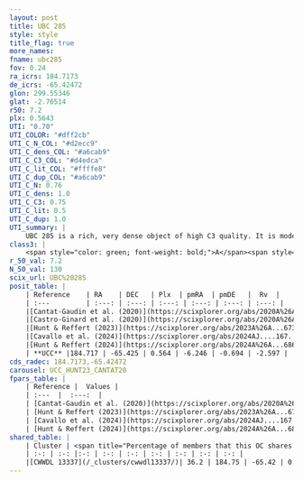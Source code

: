 ```yaml
---
layout: post
title: UBC 285
style: style
title_flag: true
more_names: 
fname: ubc285
fov: 0.24
ra_icrs: 184.7173
de_icrs: -65.42472
glon: 299.55346
glat: -2.76514
r50: 7.2
plx: 0.5643
UTI: "0.70"
UTI_COLOR: "#dff2cb"
UTI_C_N_COL: "#d2ecc9"
UTI_C_dens_COL: "#a6cab9"
UTI_C_C3_COL: "#d4edca"
UTI_C_lit_COL: "#ffffe8"
UTI_C_dup_COL: "#a6cab9"
UTI_C_N: 0.76
UTI_C_dens: 1.0
UTI_C_C3: 0.75
UTI_C_lit: 0.5
UTI_C_dup: 1.0
UTI_summary: |
    UBC 285 is a rich, very dense object of high C3 quality. It is moderately studied in the literature. This object shares a moderate percentage of members with a later reported entry.
class3: |
    <span style="color: green; font-weight: bold;">A</span><span style="color: #FFC300; font-weight: bold;">B</span>
r_50_val: 7.2
N_50_val: 130
scix_url: UBC%20285
posit_table: |
    | Reference    | RA    | DEC   | Plx  | pmRA  | pmDE   |  Rv  |
    | :---         | :---: | :---: | :---: | :---: | :---: | :---: |
    |[Cantat-Gaudin et al. (2020)](https://scixplorer.org/abs/2020A%26A...640A...1C) | 184.671 | -65.42 | 0.568 | -6.242 | -0.711 | -- |
    |[Castro-Ginard et al. (2020)](https://scixplorer.org/abs/2020A%26A...635A..45C) | 184.695 | -65.419 | 0.568 | -6.232 | -0.713 | -- |
    |[Hunt & Reffert (2023)](https://scixplorer.org/abs/2023A%26A...673A.114H) | 184.675 | -65.442 | 0.558 | -6.248 | -0.676 | -9.067 |
    |[Cavallo et al. (2024)](https://scixplorer.org/abs/2024AJ....167...12C) | 184.747 | -65.42 | 0.563 | -- | -- | -- |
    |[Hunt & Reffert (2024)](https://scixplorer.org/abs/2024A%26A...686A..42H) | 184.675 | -65.442 | 0.558 | -6.248 | -0.676 | -9.067 |
    | **UCC** |184.717 | -65.425 | 0.564 | -6.246 | -0.694 | -2.597 | 
cds_radec: 184.7173,-65.42472
carousel: UCC_HUNT23_CANTAT20
fpars_table: |
    | Reference |  Values |
    | :---  |  :---:  |
    | [Cantat-Gaudin et al. (2020)](https://scixplorer.org/abs/2020A%26A...640A...1C) | `AVNN=0.45, DMNN=11.08, AgeNN=7.79` |
    | [Hunt & Reffert (2023)](https://scixplorer.org/abs/2023A%26A...673A.114H) | `AV50=0.516, diffAV50=0.639, MOD50=11.13, logAge50=8.413` |
    | [Cavallo et al. (2024)](https://scixplorer.org/abs/2024AJ....167...12C) | `AV50=0.57, dMod50=11.13, logAge50=8.46, [Fe/H]50=0.13` |
    | [Hunt & Reffert (2024)](https://scixplorer.org/abs/2024A%26A...686A..42H) | `MassJ=592.142` |
shared_table: |
    | Cluster | <span title="Percentage of members that this OC shares with the ones listed">%</span>   | RA   | DEC   | Plx   | pmRA  | pmDE  | Rv | UTI |
    | :-: | :-: |:-: | :-: | :-: | :-: | :-: | :-: | :-: |
    |[CWWDL 13337](/_clusters/cwwdl13337/)| 36.2 | 184.75 | -65.42 | 0.56 | -6.23 | -0.66 | -16.13 |0.0 |
---
```


